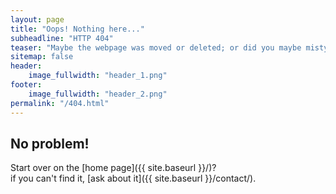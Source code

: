 ```yaml
---
layout: page
title: "Oops! Nothing here..."
subheadline: "HTTP 404"
teaser: "Maybe the webpage was moved or deleted; or did you maybe mistype the link?"
sitemap: false
header:
    image_fullwidth: "header_1.png"
footer:
    image_fullwidth: "header_2.png"
permalink: "/404.html"
---
```

## No problem!

Start over on the [home page]({{ site.baseurl }}/)?  
if you can't find it, [ask about it]({{ site.baseurl }}/contact/).

